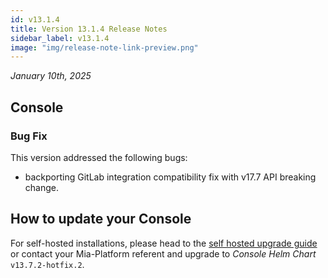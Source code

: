 ```yaml
---
id: v13.1.4
title: Version 13.1.4 Release Notes
sidebar_label: v13.1.4
image: "img/release-note-link-preview.png"
---
```


_January 10th, 2025_

## Console

### Bug Fix

This version addressed the following bugs:

* backporting GitLab integration compatibility fix with v17.7 API breaking change.

## How to update your Console

For self-hosted installations, please head to the [self hosted upgrade guide](/docs/13.7.5/infrastructure/self-hosted/installation-chart/how-to-upgrade) or contact your Mia-Platform referent and upgrade to _Console Helm Chart_ `v13.7.2-hotfix.2`.
